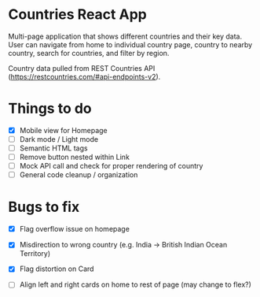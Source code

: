 # Countries React App

Multi-page application that shows different countries and their key data. User can navigate from home to individual country page, country to nearby country, search for countries, and filter by region.

Country data pulled from REST Countries API (https://restcountries.com/#api-endpoints-v2).


# Things to do
- [x] Mobile view for Homepage
- [ ] Dark mode / Light mode
- [ ] Semantic HTML tags
- [ ] Remove button nested within Link
- [ ] Mock API call and check for proper rendering of country
- [ ] General code cleanup / organization

# Bugs to fix
- [x] Flag overflow issue on homepage
- [x] Misdirection to wrong country (e.g. India -> British Indian Ocean Territory)
- [x] Flag distortion on Card
- [ ] Align left and right cards on home to rest of page (may change to flex?)

